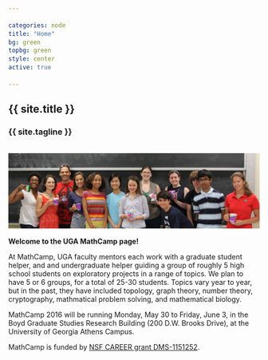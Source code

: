 ```yaml
---

categories: node 
title: "Home"
bg: green
topbg: green
style: center
active: true

---
```


<h2>{{ site.title }}</h2>

<h3>{{ site.tagline }}</h3>

<br />

<img src="img/banner.jpg" class="banner-img" />

<br />

**Welcome to the UGA MathCamp page!** 

At MathCamp, UGA faculty mentors each work with a graduate student helper,
and and undergraduate helper guiding a group of roughly 5 high school
students on exploratory projects in a range of topics. We plan to have 5 or
6 groups, for a total of 25-30 students. Topics vary year to year, but in
the past, they have included topology, graph theory, number theory,
cryptography, mathmatical problem solving, and mathematical biology.

MathCamp 2016 will be running Monday, May 30 to Friday, June 3, in the Boyd
Graduate Studies Research Building (200 D.W. Brooks Drive), at the
University of Georgia Athens Campus.

MathCamp is funded by [NSF CAREER grant
DMS-1151252](http://www.nsf.gov/awardsearch/showAward?AWD_ID=1151252&HistoricalAwards=false).
